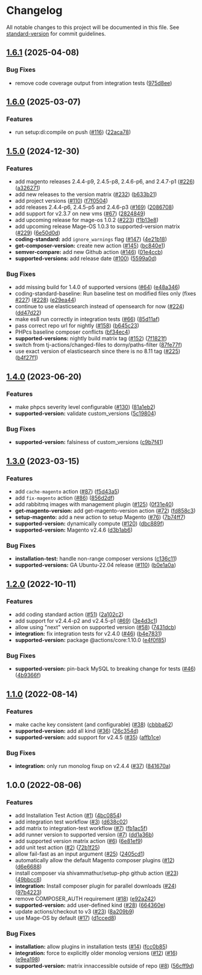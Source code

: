 # Changelog

All notable changes to this project will be documented in this file. See [standard-version](https://github.com/conventional-changelog/standard-version) for commit guidelines.

## [1.6.1](https://github.com/mage-os/github-actions/compare/v1.6.0...v1.6.1) (2025-04-08)


### Bug Fixes

* remove code coverage output from integration tests ([975d8ee](https://github.com/mage-os/github-actions/commit/975d8eef1978deb926de2229185436db52b98d8d))

## [1.6.0](https://github.com/mage-os/github-actions/compare/v1.5.0...v1.6.0) (2025-03-07)


### Features

* run setup:di:compile on push ([#116](https://github.com/mage-os/github-actions/issues/116)) ([22aca78](https://github.com/mage-os/github-actions/commit/22aca78cc8c648549b7a139fd2739ac9e8db916d))

## [1.5.0](https://github.com/mage-os/github-actions/compare/v1.4.0...v1.5.0) (2024-12-30)


### Features

* add magento releases 2.4.4-p9, 2.4.5-p8, 2.4.6-p6, and 2.4.7-p1 ([#226](https://github.com/mage-os/github-actions/issues/226)) ([a326271](https://github.com/mage-os/github-actions/commit/a3262710f1f605bf468b6fe70d5f1a5bd47b6bb4))
* add new releases to the version matrix ([#232](https://github.com/mage-os/github-actions/issues/232)) ([b633b21](https://github.com/mage-os/github-actions/commit/b633b2120a2157aa13c3e7dd71b1cdbc0045e5d9))
* add project versions ([#110](https://github.com/mage-os/github-actions/issues/110)) ([f7f0504](https://github.com/mage-os/github-actions/commit/f7f0504691b19689227b4db17d333bca62f80cc0))
* add releases 2.4.4-p6, 2.4.5-p5 and 2.4.6-p3 ([#169](https://github.com/mage-os/github-actions/issues/169)) ([2086708](https://github.com/mage-os/github-actions/commit/2086708ffc708b7685b579027163340a4ddfa44f))
* add support for v2.3.7 on new vms ([#67](https://github.com/mage-os/github-actions/issues/67)) ([2824849](https://github.com/mage-os/github-actions/commit/28248496e0979dff3cb255abbfff84cdebd5697b))
* add upcoming release for mage-os 1.0.2 ([#223](https://github.com/mage-os/github-actions/issues/223)) ([f1b13e8](https://github.com/mage-os/github-actions/commit/f1b13e8984ec13e1a154e737c8494470f88b9a21))
* add upcoming release Mage-OS 1.0.3 to supported-version matrix ([#229](https://github.com/mage-os/github-actions/issues/229)) ([6e50d0d](https://github.com/mage-os/github-actions/commit/6e50d0d8de09da49ce12473b2577a2277e4d701e))
* **coding-standard:** add `ignore_warnings` flag ([#147](https://github.com/mage-os/github-actions/issues/147)) ([4e21b18](https://github.com/mage-os/github-actions/commit/4e21b18ee9187253fc5d172d0ad1439bf304872e))
* **get-composer-version:** create new action ([#145](https://github.com/mage-os/github-actions/issues/145)) ([bc840e1](https://github.com/mage-os/github-actions/commit/bc840e13727b4273aa9c22e4116a05cde58b046d))
* **semver-compare:** add new Github action ([#146](https://github.com/mage-os/github-actions/issues/146)) ([01e4ccb](https://github.com/mage-os/github-actions/commit/01e4ccbc54ebe8996c3f25d777a0b4fdc1288e13))
* **supported-versions:** add release date ([#100](https://github.com/mage-os/github-actions/issues/100)) ([5599a0d](https://github.com/mage-os/github-actions/commit/5599a0d2e790952fbdfbbc23b9a1c92aa26eed35))


### Bug Fixes

* add missing build for 1.4.0 of supported versions ([#64](https://github.com/mage-os/github-actions/issues/64)) ([e48a346](https://github.com/mage-os/github-actions/commit/e48a3463c5054012f748bb64eca2bab51220cdc0))
* coding-standard-baseline: Run baseline test on modified files only (fixes [#227](https://github.com/mage-os/github-actions/issues/227)) ([#228](https://github.com/mage-os/github-actions/issues/228)) ([e29ea44](https://github.com/mage-os/github-actions/commit/e29ea44597d69cf743bc172fd84b8f9f238ff3b6))
* continue to use elasticsearch instead of opensearch for now ([#224](https://github.com/mage-os/github-actions/issues/224)) ([dd47d22](https://github.com/mage-os/github-actions/commit/dd47d22478c7fae917f48261d9a32b0ca04aec3c))
* make es8 run correctly in integration tests ([#66](https://github.com/mage-os/github-actions/issues/66)) ([85d11af](https://github.com/mage-os/github-actions/commit/85d11af76e15b6728c3cd1e4d8fb45289b2b1c8c))
* pass correct repo url for nightly ([#158](https://github.com/mage-os/github-actions/issues/158)) ([b645c23](https://github.com/mage-os/github-actions/commit/b645c2327debb49615e1110064c35732aa1b59f4))
* PHPcs baseline composer conflicts ([bf34ec4](https://github.com/mage-os/github-actions/commit/bf34ec4964e683e47b442f82d1cdb0d74b01de69))
* **supported-versions:** nightly build matrix tag ([#152](https://github.com/mage-os/github-actions/issues/152)) ([7f1821f](https://github.com/mage-os/github-actions/commit/7f1821f6ac3faff2e2384212f33fcfdcc8cf4573))
* switch from tj-actions/changed-files to dorny/paths-filter ([87fe77f](https://github.com/mage-os/github-actions/commit/87fe77f8a8dcf6828317894c4b849c4be041853f))
* use exact version of elasticsearch since there is no 8.11 tag ([#225](https://github.com/mage-os/github-actions/issues/225)) ([b4f27f1](https://github.com/mage-os/github-actions/commit/b4f27f19e5196ba6be3b6007cd3e71a40471aa4f))

## [1.4.0](https://github.com/mage-os/github-actions/compare/v1.3.0...v1.4.0) (2023-06-20)


### Features

* make phpcs severity level configurable ([#130](https://github.com/mage-os/github-actions/issues/130)) ([81a1eb2](https://github.com/mage-os/github-actions/commit/81a1eb2273864842286a4427519c9d29146c5ac8))
* **supported-version:** validate custom_versions ([5c19804](https://github.com/mage-os/github-actions/commit/5c198049f7002fff785d07f344f3773ce92e2c0f))


### Bug Fixes

* **supported-version:** falsiness of custom_versions ([c9b7f41](https://github.com/mage-os/github-actions/commit/c9b7f41525923edd1fc40b635d776ad5c2ebf6ec))

## [1.3.0](https://github.com/graycoreio/github-actions-magento2/compare/v1.2.0...v1.3.0) (2023-03-15)


### Features

* add `cache-magento` action ([#87](https://github.com/graycoreio/github-actions-magento2/issues/87)) ([f5d43a5](https://github.com/graycoreio/github-actions-magento2/commit/f5d43a5184d20dc60b5e45d47b9d14300eb14754))
* add `fix-magento` action ([#86](https://github.com/graycoreio/github-actions-magento2/issues/86)) ([856d2df](https://github.com/graycoreio/github-actions-magento2/commit/856d2df4819a5d0cdff6087a005ca966c7d409c0))
* add rabbitmq images with management plugin ([#125](https://github.com/graycoreio/github-actions-magento2/issues/125)) ([0f31e40](https://github.com/graycoreio/github-actions-magento2/commit/0f31e401b775c085720176a4ac7626c45d2b07d0))
* **get-magento-version:** add get-magento-version action ([#72](https://github.com/graycoreio/github-actions-magento2/issues/72)) ([fd858c3](https://github.com/graycoreio/github-actions-magento2/commit/fd858c30633e97bdc93cc8c2fe7adaef99a6bf7c))
* **setup-magento:** add a new action to setup Magento ([#76](https://github.com/graycoreio/github-actions-magento2/issues/76)) ([7b74ff7](https://github.com/graycoreio/github-actions-magento2/commit/7b74ff738699d86aafed7690464302b1f07e59d0))
* **supported-version:** dynamically compute ([#120](https://github.com/graycoreio/github-actions-magento2/issues/120)) ([dbc889f](https://github.com/graycoreio/github-actions-magento2/commit/dbc889f7cea548d319a5cd206269b007319d53ec))
* **supported-version:** Magento v2.4.6 ([d3b1ab6](https://github.com/graycoreio/github-actions-magento2/commit/d3b1ab6b344b6a1ff705d2e57ad400ab506456be))


### Bug Fixes

* **installation-test:** handle non-range composer versions ([c136c11](https://github.com/graycoreio/github-actions-magento2/commit/c136c111d923fa3c9d4f3fbeb38cd81d593168da))
* **supported-versions:** GA Ubuntu-22.04 release ([#110](https://github.com/graycoreio/github-actions-magento2/issues/110)) ([b0e1a0a](https://github.com/graycoreio/github-actions-magento2/commit/b0e1a0a9439be892062a6f05161d83e7ae2c7cbf))

## [1.2.0](https://github.com/graycoreio/github-actions-magento2/compare/v1.1.0...v1.2.0) (2022-10-11)


### Features

* add coding standard action ([#51](https://github.com/graycoreio/github-actions-magento2/issues/51)) ([2a102c2](https://github.com/graycoreio/github-actions-magento2/commit/2a102c253d319fc463b1006ea7cc020b2ffdcb6c))
* add support for v2.4.4-p2 and v2.4.5-p1 ([#69](https://github.com/graycoreio/github-actions-magento2/issues/69)) ([3e4d3c1](https://github.com/graycoreio/github-actions-magento2/commit/3e4d3c1645ad3ed8b2b0134f4c012335421c5fcb))
* allow using "next" version on supported version ([#58](https://github.com/graycoreio/github-actions-magento2/issues/58)) ([7431dcb](https://github.com/graycoreio/github-actions-magento2/commit/7431dcb7af723a6be20ef30db0f6978afacc572c))
* **integration:** fix integration tests for v2.4.0 ([#46](https://github.com/graycoreio/github-actions-magento2/issues/46)) ([b4e7831](https://github.com/graycoreio/github-actions-magento2/commit/b4e7831c93ad82caa0abe3bdce52e4af2eda333b))
* **supported-version:** package @actions/core:1.10.0 ([e4f0f85](https://github.com/graycoreio/github-actions-magento2/commit/e4f0f85e38ac6e342780d2bdaac28a19c1cab49d))


### Bug Fixes

* **supported-version:** pin-back MySQL to breaking change for tests ([#46](https://github.com/graycoreio/github-actions-magento2/issues/46)) ([4b9366f](https://github.com/graycoreio/github-actions-magento2/commit/4b9366fdf2ec72215c0e76dcabfe5e5bfee689de))

## [1.1.0](https://github.com/graycoreio/github-actions-magento2/compare/v1.0.0...v1.1.0) (2022-08-14)


### Features

* make cache key consistent (and configurable) ([#38](https://github.com/graycoreio/github-actions-magento2/issues/38)) ([cbbba62](https://github.com/graycoreio/github-actions-magento2/commit/cbbba628dd290c81ed4708d3d3bb87abadb0c7ce))
* **supported-version:** add all kind ([#36](https://github.com/graycoreio/github-actions-magento2/issues/36)) ([26c354d](https://github.com/graycoreio/github-actions-magento2/commit/26c354d8d4d1f7ce689f37236b7b0ee27b11221f))
* **supported-version:** add support for v2.4.5 ([#35](https://github.com/graycoreio/github-actions-magento2/issues/35)) ([affb1ce](https://github.com/graycoreio/github-actions-magento2/commit/affb1ce1f942799647f57eb6b1096bf0e4afd560))


### Bug Fixes

* **integration:** only run monolog fixup on v2.4.4 ([#37](https://github.com/graycoreio/github-actions-magento2/issues/37)) ([841670a](https://github.com/graycoreio/github-actions-magento2/commit/841670a97fccd29d52b760bf0989ac5bb224ba3d))

## 1.0.0 (2022-08-06)


### Features

* add Installation Test Action ([#1](https://github.com/graycoreio/github-actions-magento2/issues/1)) ([4bc0854](https://github.com/graycoreio/github-actions-magento2/commit/4bc0854cfcc6f527c678f8e712f79500524efde6))
* add integration test workflow ([#3](https://github.com/graycoreio/github-actions-magento2/issues/3)) ([d638c02](https://github.com/graycoreio/github-actions-magento2/commit/d638c02ecab005d2541d0480522d4c5e823156f2))
* add matrix to integration-test workflow ([#7](https://github.com/graycoreio/github-actions-magento2/issues/7)) ([fb1ac5f](https://github.com/graycoreio/github-actions-magento2/commit/fb1ac5f41aa183408aa32ec944536cf225831191))
* add runner version to supported version ([#7](https://github.com/graycoreio/github-actions-magento2/issues/7)) ([dd1a36b](https://github.com/graycoreio/github-actions-magento2/commit/dd1a36b2345cd9596b5d2688d5c6e1bc8725ffbd))
* add supported version matrix action ([#6](https://github.com/graycoreio/github-actions-magento2/issues/6)) ([6e81ef9](https://github.com/graycoreio/github-actions-magento2/commit/6e81ef96c7a0c8a1aa59554bf20ab202d7da4140))
* add unit test action ([#2](https://github.com/graycoreio/github-actions-magento2/issues/2)) ([72b1f25](https://github.com/graycoreio/github-actions-magento2/commit/72b1f25310b4918b4702526e2b45d5e99f063ebb))
* allow fail-fast as an input argument ([#25](https://github.com/graycoreio/github-actions-magento2/issues/25)) ([2405cd1](https://github.com/graycoreio/github-actions-magento2/commit/2405cd1db7ff70a00c2e1ce58a20d0834bb39f33))
* automatically allow the default Magento composer plugins ([#12](https://github.com/graycoreio/github-actions-magento2/issues/12)) ([d6e6688](https://github.com/graycoreio/github-actions-magento2/commit/d6e6688ead710b705198e7a7d1eda7004dc86070))
* install composer via shivammathur/setup-php github action ([#23](https://github.com/graycoreio/github-actions-magento2/issues/23)) ([49bbcc8](https://github.com/graycoreio/github-actions-magento2/commit/49bbcc89a7d7103fda34820ab165ec2cd1366123))
* **integration:** Install composer plugin for parallel downloads ([#24](https://github.com/graycoreio/github-actions-magento2/issues/24)) ([97b4223](https://github.com/graycoreio/github-actions-magento2/commit/97b4223c0c1f441b5567ca606bff84181218d03a))
* remove COMPOSER_AUTH requirement ([#18](https://github.com/graycoreio/github-actions-magento2/issues/18)) ([e92a242](https://github.com/graycoreio/github-actions-magento2/commit/e92a242f0af477623421949ade130ab316281142))
* **supported-version:** add user-defined kind ([#28](https://github.com/graycoreio/github-actions-magento2/issues/28)) ([664360e](https://github.com/graycoreio/github-actions-magento2/commit/664360ede2ef775a6e0c7876dd103e66a977c4eb))
* update actions/checkout to v3 ([#23](https://github.com/graycoreio/github-actions-magento2/issues/23)) ([8a209b9](https://github.com/graycoreio/github-actions-magento2/commit/8a209b982b5dbf22b6f620d9c6061577e29d0dcb))
* use Mage-OS by default ([#17](https://github.com/graycoreio/github-actions-magento2/issues/17)) ([d1cced8](https://github.com/graycoreio/github-actions-magento2/commit/d1cced897a3008e53b4e3b9827d9c9853d70cfa4))


### Bug Fixes

* **installation:** allow plugins in installation tests ([#14](https://github.com/graycoreio/github-actions-magento2/issues/14)) ([fcc0b85](https://github.com/graycoreio/github-actions-magento2/commit/fcc0b854448b5ca7de72000fce3f1f3a4266cd33))
* **integration:** force to explicitly older monolog versions ([#12](https://github.com/graycoreio/github-actions-magento2/issues/12)) ([#16](https://github.com/graycoreio/github-actions-magento2/issues/16)) ([e9ea198](https://github.com/graycoreio/github-actions-magento2/commit/e9ea198bbe945bac89f80b600804b0d481c88917))
* **supported-version:** matrix innaccessible outside of repo ([#8](https://github.com/graycoreio/github-actions-magento2/issues/8)) ([56cff9d](https://github.com/graycoreio/github-actions-magento2/commit/56cff9de0b3bb16e4d921bca6a69ea28eae237e2))
